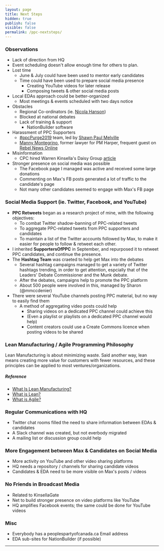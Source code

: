 ```yaml
---
layout: page
title: Next Steps
hidden: true
publish: false
visible: false
permalink: /ppc-nextsteps/
---
```


### Observations
- Lack of direction from HQ
- Event scheduling doesn't allow enough time for others to plan.
- Lost time
    - June & July could have been used to mentor early candidates
    - Time could have been used to prepare social media presence
        - Creating YouTube videos for later release
        - Composing tweets & other social media posts
- Local EDAs approach could be better-organized
    - Most meetings & events scheduled with two days notice
- Obstacles
    - Regional Co-ordinators (ie. [Nicola Hanson][1])
    - Blocked at national debates
    - Lack of training & support
        - NationBuilder software
- Harassment of PPC Supporters
    - [#ppcPurge2019][6] team, led by [Shawn Paul Melville][2]
    - [Manny Montegrino][3], former lawyer for PM Harper, frequent guest on [Rebel News Online][7]
- Misinformation
    - CPC hired Warren Kinsella's Daisy Group [article][10]
- Stronger presence on social media was possible
	- The Facebook page I managed was active and received some large donations
	- Commenting on Max's FB posts generated a lot of traffic to the candidate's page
	- Not many other candidates seemed to engage with Max's FB page

### Social Media Support (ie. Twitter, Facebook, and YouTube)
- **PPC Retweets** began as a research project of mine, with the following objectives:
	- To combat Twitter shadow-banning of PPC-related tweets
	- To aggregate PPC-related tweets from PPC supporters and candidates
	- To maintain a list of the Twitter accounts followed by Max, to make it easier for people to follow & retweet each other.
- I inherited **SupportersOfPPC** in September, and repurposed it to retweet PPC candidates, and continue the presence.
- The **Hashtag Team** was craeted to help get Max into the debates
	- Several hashtag campaigns managed to get a variety of Twitter hashtags trending, in order to get attention, espcially that of the Leaders' Debate Commissioner and the Munk debate.
	- After the debates, campaigns help to promote the PPC platform
	- About 500 people were involved in this, managed by Sharon (@mmccdenier)
- There were several YouTube channels posting PPC material, but no way to easily find them
	- A method of aggregating video posts could help
		- Sharing videos on a dedicated PPC channel could achieve this
		- (Even a playlist or playlists on a dedicated PPC channel would help)
		- Content creators could use a Create Commons licence when posting videos to be shared

### Lean Manufacturing / Agile Programming Philosophy
Lean Manufacturing is about minimizing waste.  Said another way, lean means
creating more value for customers with fewer resources, and these principles
can be applied to most ventures/organizations.

##### Reference
- [What Is Lean Manufacturing?][8]
- [What is Lean?][9]
- [What is Agile?][11]

### Regular Communications with HQ
- Twitter chat rooms filled the need to share information between EDAs & candidates
- A Slack channel was created, but not everbody migrated
- A mailing list or discussion group could help

### More Engagement between Max & Candidates on Social Media
- More activity on YouTube and other video sharing platforms
- HQ needs a repository / channels for sharing candidate videos
- Candidates & EDA need to be more visible on Max's posts / videos

### No Friends in Broadcast Media
- Related to KinsellaGate
- Net to build stronger presence on video platforms like YouTube
- HQ amplifies Facebook events; the same could be done for YouTube videos

### Misc
- Everybody has a peoplespartyofcanada.ca Email address
- EDA sub-sites for NationBuilder (if possible)

****


[1]: https://youtu.be/ybGAcA3lz7k
[2]: https://shawnpaulmelville.com/blog
[3]: https://www.twitter.com/@manny_ottawa
[4]: https://twitter.com/TrudeauMustGo19/status/1187836985345478657
[5]: https://scholars.wlu.ca/cgi/viewcontent.cgi?article=1012&context=soci_faculty
[6]: https://twitter.com/hashtag/ppcPurge2019
[7]: https://www.youtube.com/channel/UCGy6uV7yqGWDeUWTZzT3ZEg/search?query=Manny
[8]: https://www.projectmanager.com/blog/what-is-lean-manufacturing
[9]: https://www.lean.org/WhatsLean/
[10]: https://archive.fo/LUWYz#selection-2301.36-2301.37
[11]: https://www.agilealliance.org/agile101/

